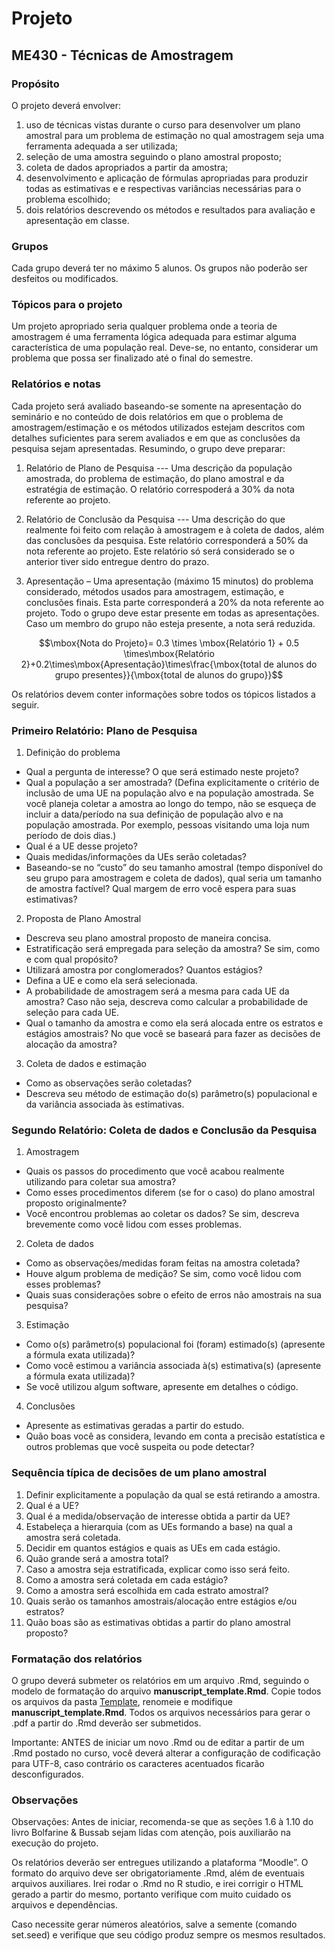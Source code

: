 
# Projeto

## ME430 - Técnicas de Amostragem

### Propósito

O projeto deverá envolver:

1. uso de técnicas vistas durante o curso para desenvolver um plano amostral para um problema de estimação no qual amostragem seja uma ferramenta adequada a ser utilizada;
2. seleção de uma amostra seguindo o plano amostral proposto;
3. coleta de dados apropriados a partir da amostra;
4. desenvolvimento e aplicação de fórmulas apropriadas para produzir todas as estimativas e e respectivas variâncias necessárias para o problema escolhido;
5. dois relatórios descrevendo os métodos e resultados para avaliação e apresentação em classe. 


### Grupos

Cada grupo deverá ter no máximo 5 alunos. Os grupos não poderão ser desfeitos ou modificados.

### Tópicos para o projeto

  Um projeto apropriado seria qualquer problema onde a teoria de amostragem é uma ferramenta lógica adequada para estimar alguma característica de uma população real. Deve-se, no entanto, considerar um problema que possa ser finalizado até o final do semestre. 

### Relatórios e notas

  Cada projeto será avaliado baseando-se somente na apresentação do seminário e no conteúdo de dois relatórios em que o problema de amostragem/estimação e os métodos utilizados estejam descritos com detalhes suficientes para serem avaliados e em que as conclusões da pesquisa sejam apresentadas.  Resumindo, o grupo deve preparar:
  
1. Relatório de Plano de Pesquisa --- Uma descrição da população amostrada, do problema de estimação, do plano amostral e da estratégia de estimação. O relatório correspoderá a 30% da nota referente ao projeto. 
2. Relatório de Conclusão da Pesquisa --- Uma descrição do que realmente foi feito com relação à amostragem e à coleta de dados, além das conclusões da pesquisa. Este relatório corresponderá a 50% da nota referente ao projeto. Este relatório só será considerado se o anterior tiver sido entregue dentro do prazo.

3. Apresentação – Uma apresentação (máximo 15 minutos) do problema considerado, métodos usados para amostragem, estimação, e conclusões finais. Esta parte corresponderá a 20% da nota referente ao projeto. Todo o grupo deve estar presente em todas as apresentações. Caso um membro do grupo não esteja presente, a nota será reduzida.

$$\mbox{Nota do Projeto}= 0.3 \times \mbox{Relatório 1} + 0.5 \times\mbox{Relatório 2}+0.2\times\mbox{Apresentação}\times\frac{\mbox{total de alunos do grupo presentes}}{\mbox{total de alunos do grupo}}$$

Os relatórios devem conter informações sobre todos os tópicos listados a seguir.

### Primeiro Relatório: Plano de Pesquisa

1.   Definição do problema
*	Qual a pergunta de interesse? O que será estimado neste projeto?
*	Qual a população a ser amostrada?  (Defina explicitamente o critério de inclusão de uma UE na população alvo e na população amostrada. Se você planeja coletar a amostra ao longo do tempo, não se esqueça de incluir a data/período na sua definição de população alvo e na população amostrada.  Por exemplo, pessoas visitando uma loja num período de dois dias.) 
*	Qual é a UE desse projeto? 
*	Quais medidas/informações da UEs serão coletadas? 
*	Baseando-se no “custo” do seu tamanho amostral (tempo disponível do seu grupo para amostragem e coleta de dados), qual seria um tamanho de amostra factível? Qual margem de erro você espera para suas estimativas? 

2.	Proposta de Plano Amostral
*	Descreva seu plano amostral proposto de maneira concisa. 
*	Estratificação será empregada para seleção da amostra? Se sim, como e com qual propósito?
*	Utilizará amostra por conglomerados?  Quantos estágios?
*	Defina a UE e como ela será selecionada.
*	A probabilidade de amostragem será a mesma para cada UE da amostra? Caso não seja, descreva como calcular a probabilidade de seleção para cada UE. 
*	Qual o tamanho da amostra e como ela será alocada entre os estratos e estágios amostrais? No que você se baseará para fazer as decisões de alocação da amostra?


3.	Coleta de dados e estimação
*	Como as observações serão coletadas? 
*	Descreva seu método de estimação do(s) parâmetro(s) populacional e da variância associada às estimativas.

### Segundo Relatório: Coleta de dados e Conclusão da Pesquisa


1.  Amostragem 
*	Quais os passos do procedimento que você acabou realmente utilizando para coletar sua amostra?
*	Como esses procedimentos diferem (se for o caso) do plano amostral proposto originalmente?
*	Você encontrou problemas ao coletar os dados?  Se sim, descreva brevemente como você lidou com esses problemas.

2.	Coleta de dados
*	Como as observações/medidas foram feitas na amostra coletada?
*	Houve algum problema de medição? Se sim, como você lidou com esses problemas?
*	Quais suas considerações sobre o efeito de erros não amostrais na sua pesquisa?

3.	Estimação
*	Como o(s) parâmetro(s) populacional foi (foram) estimado(s) (apresente a fórmula exata utilizada)?
*	Como você estimou a variância associada à(s) estimativa(s) (apresente a fórmula exata utilizada)?
* Se você utilizou algum software, apresente em detalhes o código.


4.	Conclusões
*	Apresente as estimativas geradas a partir do estudo.
*	Quão boas você as considera, levando em conta a precisão estatística e outros problemas que você suspeita ou pode detectar?


### Sequência típica de decisões de um plano amostral

1. Definir explicitamente a população da qual se está retirando a amostra. 
2. Qual é a UE? 
3. Qual é a medida/observação de interesse obtida a partir da UE?
4. Estabeleça a hierarquia (com as UEs formando a base) na qual a amostra será coletada. 
5. Decidir em quantos estágios e quais as UEs em cada estágio.
6. Quão grande será a amostra total?
7. Caso a amostra seja estratificada, explicar como isso será feito.
8. Como a amostra será coletada em cada estágio?
9. Como a amostra será escolhida em cada estrato amostral?
10. Quais serão os tamanhos amostrais/alocação entre estágios e/ou estratos?
11. Quão boas são as estimativas obtidas a partir do plano amostral proposto?

### Formatação dos relatórios

O grupo deverá submeter os relatórios em um arquivo .Rmd, seguindo o modelo de formatação do arquivo **manuscript_template.Rmd**. Copie todos os arquivos da pasta [Template](./Template), renomeie e modifique **manuscript_template.Rmd**.
Todos os arquivos necessários para gerar o .pdf a partir do .Rmd deverão ser submetidos.

Importante: ANTES de iniciar um novo .Rmd ou de editar a partir de um .Rmd postado no curso, você deverá alterar a configuração de codificação para UTF-8, caso contrário os caracteres acentuados ficarão desconfigurados.

### Observações


Observações: Antes de iniciar, recomenda-se que as seções 1.6 à 1.10 do livro Bolfarine & Bussab sejam lidas com atenção, pois  auxiliarão na execução do projeto.

Os relatórios deverão ser entregues utilizando a plataforma “Moodle”. O formato do arquivo deve ser obrigatoriamente .Rmd, além de eventuais arquivos auxiliares. Irei rodar o .Rmd no R studio, e irei corrigir o HTML gerado a partir do mesmo, portanto verifique com muito cuidado os arquivos e dependências.

Caso necessite gerar números aleatórios, salve a semente (comando set.seed) e verifique que seu código produz sempre os mesmos resultados.



